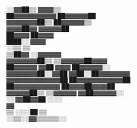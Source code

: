 ░░▓▓██▒▒                                       ▓▓▓▓▒▒      
    ██▓▓▓▓▓▓▓▓▓▓▓                                 ██▓▓▓▓▓▓██                    
  ▓▓▓▓▓▓▓▓██▒▒                                      ██▓▓▓▓▓▓▒▒  
  ▓▓▓▓██▓▓                                            ▓▓▓▓▓▓██   
  ██▓▓▓▓                                                ██▓▓▓▓   
  ████░░                                                  ▓▓▓▓   
  ░░▒▒                                                    ▒▒      
                ▒▒██▓▓                  ░░▓▓▓▓▓▓              
              ▓▓▓▓▓▓▓▓██▒▒            ▒▒▓▓▓▓▓▓██▓▓▓▓          
            ██▓▓▓▓▓▓  ▓▓██            ▓▓▓▓  ██▓▓▓▓▓▓░░        
          ▓▓▓▓▓▓▓▓██░░▓▓██            ▓▓██░░██▓▓▓▓▓▓▓▓        
          ▓▓▓▓▓▓▓▓▓▓▓▓▓▓██            ██▓▓▓▓▓▓▓▓▓▓▓▓██             
          ██▓▓▓▓▓▓▓▓▓▓▓▓                ██▓▓▓▓██▓▓▓▓██        
            ▓▓▓▓▓▓██▒▒      ▒▒▓▓▓▓▓▓      ▓▓██▓▓▓▓▓▓░░        
                ░░          ▓▓██▓▓██          ░░░░            
                                ▓▓                            
                        ▒▒  ░░░░██    ▒▒                      
                        ░░▒▒░░▓▓▒▒▒▒▒▒░░

<!---
Xiteka/Xiteka is a ✨ special ✨ repository because its `README.md` (this file) appears on your GitHub profile.
You can click the Preview link to take a look at your changes.
--->
